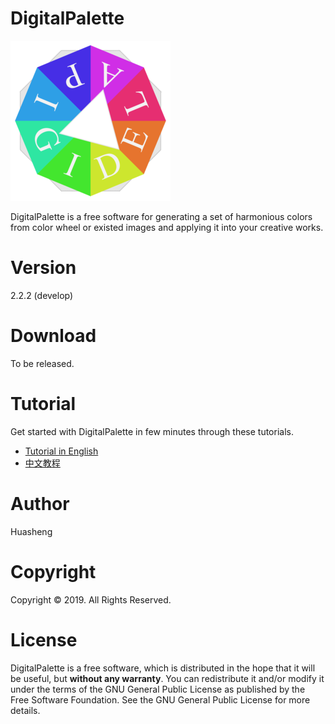 # DigitalPalette
![DigitalPalette](src/main/icons/full/icon_full_256.png)

DigitalPalette is a free software for generating a set of harmonious colors from color wheel or existed images and applying it into your creative works.

# Version
2.2.2 (develop)

# Download
To be released.

# Tutorial
Get started with DigitalPalette in few minutes through these tutorials.  

* [Tutorial in English](tutorials/tutorial_English.md)  
* [中文教程](tutorials/tutorial_Chinese.md)

# Author
Huasheng

# Copyright
Copyright © 2019. All Rights Reserved.

# License
DigitalPalette is a free software, which is distributed in the hope that it will be useful, but **without any warranty**. You can redistribute it and/or modify it under the terms of the GNU General Public License as published by the Free Software Foundation. See the GNU General Public License for more details.

